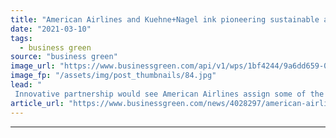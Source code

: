 ```yaml
---
title: "American Airlines and Kuehne+Nagel ink pioneering sustainable aviation fuel agreement"
date: "2021-03-10"
tags: 
  - business green
source: "business green"
image_url: "https://www.businessgreen.com/api/v1/wps/1bf4244/9a6dd659-0f82-4b40-a417-9ff72bac98ac/2/plane-wing-185x114.jpg"
image_fp: "/assets/img/post_thumbnails/84.jpg"
lead: "
 Innovative partnership would see American Airlines assign some of the emissions savings from its use of green fuels to the cargo giant ..."
article_url: "https://www.businessgreen.com/news/4028297/american-airlines-kuehne-nagel-ink-pioneering-sustainable-aviation-fuel-agreement"
---
```


---
